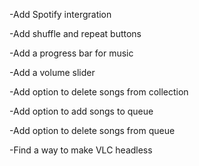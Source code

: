 -Add Spotify intergration

-Add shuffle and repeat buttons

-Add a progress bar for music

-Add a volume slider

-Add option to delete songs from collection

-Add option to add songs to queue

-Add option to delete songs from queue

-Find a way to make VLC headless
